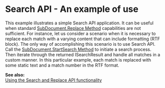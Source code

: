 # Search API - An example of use


<p>This example illustrates a simple Search API application. It can be useful when standard <a href="http://documentation.devexpress.com/#CoreLibraries/DevExpressXtraRichEditAPINativeSubDocument_Replacetopic"><u>SubDocument.Replace Method</u></a> capabilities are not sufficient. For instance, let us consider a scenario when it is necessary to replace each match with a varying content that can include formatting (RTF block). The only way of accomplishing this scenario is to use Search API. Call the <a href="http://documentation.devexpress.com/#CoreLibraries/DevExpressXtraRichEditAPINativeSubDocument_StartSearchtopic793"><u>SubDocument.StartSearch Method</u></a> to initiate a search process. Then iterate through the returned ISearchResult and handle all matches in a custom manner. In this particular example, each match is replaced with some static text and a match number in the RTF format.</p><p><strong>See also:</strong><br />
<a href="https://www.devexpress.com/Support/Center/p/E1677">Using the Search and Replace API functionality</a></p>

<br/>


